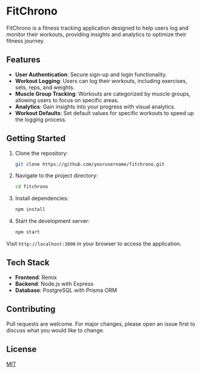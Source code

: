 # FitChrono

FitChrono is a fitness tracking application designed to help users log and monitor their workouts, providing insights and analytics to optimize their fitness journey.

## Features

- **User Authentication**: Secure sign-up and login functionality.
- **Workout Logging**: Users can log their workouts, including exercises, sets, reps, and weights.
- **Muscle Group Tracking**: Workouts are categorized by muscle groups, allowing users to focus on specific areas.
- **Analytics**: Gain insights into your progress with visual analytics.
- **Workout Defaults**: Set default values for specific workouts to speed up the logging process.

## Getting Started

1. Clone the repository:

   ```bash
   git clone https://github.com/yourusername/fitchrono.git
   ```

2. Navigate to the project directory:

   ```bash
   cd fitchrono
   ```

3. Install dependencies:

   ```bash
   npm install
   ```

4. Start the development server:
   ```bash
   npm start
   ```

Visit `http://localhost:3000` in your browser to access the application.

## Tech Stack

- **Frontend**: Remix
- **Backend**: Node.js with Express
- **Database**: PostgreSQL with Prisma ORM

## Contributing

Pull requests are welcome. For major changes, please open an issue first to discuss what you would like to change.

## License

[MIT](https://choosealicense.com/licenses/mit/)
